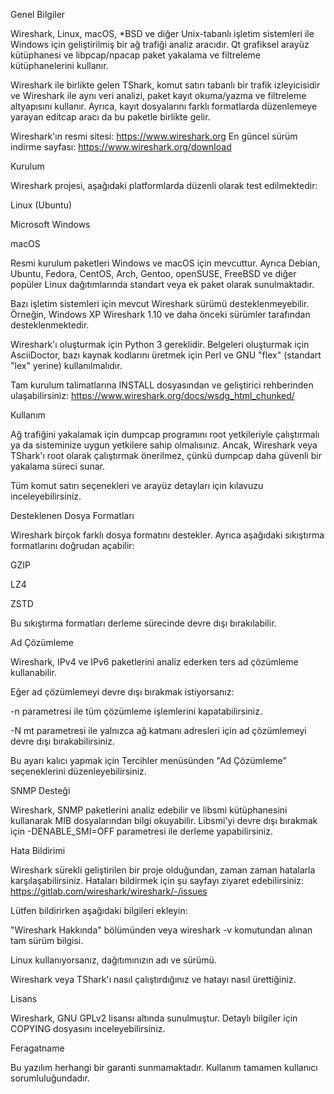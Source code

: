 Genel Bilgiler

Wireshark, Linux, macOS, *BSD ve diğer Unix-tabanlı işletim sistemleri ile Windows için geliştirilmiş bir ağ trafiği analiz aracıdır. Qt grafiksel arayüz kütüphanesi ve libpcap/npacap paket yakalama ve filtreleme kütüphanelerini kullanır.

Wireshark ile birlikte gelen TShark, komut satırı tabanlı bir trafik izleyicisidir ve Wireshark ile aynı veri analizi, paket kayıt okuma/yazma ve filtreleme altyapısını kullanır. Ayrıca, kayıt dosyalarını farklı formatlarda düzenlemeye yarayan editcap aracı da bu paketle birlikte gelir.

Wireshark'ın resmi sitesi: https://www.wireshark.org
En güncel sürüm indirme sayfası: https://www.wireshark.org/download

Kurulum

Wireshark projesi, aşağıdaki platformlarda düzenli olarak test edilmektedir:

Linux (Ubuntu)

Microsoft Windows

macOS

Resmi kurulum paketleri Windows ve macOS için mevcuttur. Ayrıca Debian, Ubuntu, Fedora, CentOS, Arch, Gentoo, openSUSE, FreeBSD ve diğer popüler Linux dağıtımlarında standart veya ek paket olarak sunulmaktadır.

Bazı işletim sistemleri için mevcut Wireshark sürümü desteklenmeyebilir. Örneğin, Windows XP Wireshark 1.10 ve daha önceki sürümler tarafından desteklenmektedir.

Wireshark'ı oluşturmak için Python 3 gereklidir. Belgeleri oluşturmak için AsciiDoctor, bazı kaynak kodlarını üretmek için Perl ve GNU "flex" (standart "lex" yerine) kullanılmalıdır.

Tam kurulum talimatlarına INSTALL dosyasından ve geliştirici rehberinden ulaşabilirsiniz: https://www.wireshark.org/docs/wsdg_html_chunked/

Kullanım

Ağ trafiğini yakalamak için dumpcap programını root yetkileriyle çalıştırmalı ya da sisteminize uygun yetkilere sahip olmalısınız. Ancak, Wireshark veya TShark'ı root olarak çalıştırmak önerilmez, çünkü dumpcap daha güvenli bir yakalama süreci sunar.

Tüm komut satırı seçenekleri ve arayüz detayları için kılavuzu inceleyebilirsiniz.

Desteklenen Dosya Formatları

Wireshark birçok farklı dosya formatını destekler. Ayrıca aşağıdaki sıkıştırma formatlarını doğrudan açabilir:

GZIP

LZ4

ZSTD

Bu sıkıştırma formatları derleme sürecinde devre dışı bırakılabilir.

Ad Çözümleme

Wireshark, IPv4 ve IPv6 paketlerini analiz ederken ters ad çözümleme kullanabilir.

Eğer ad çözümlemeyi devre dışı bırakmak istiyorsanız:

-n parametresi ile tüm çözümleme işlemlerini kapatabilirsiniz.

-N mt parametresi ile yalnızca ağ katmanı adresleri için ad çözümlemeyi devre dışı bırakabilirsiniz.

Bu ayarı kalıcı yapmak için Tercihler menüsünden "Ad Çözümleme" seçeneklerini düzenleyebilirsiniz.

SNMP Desteği

Wireshark, SNMP paketlerini analiz edebilir ve libsmi kütüphanesini kullanarak MIB dosyalarından bilgi okuyabilir. Libsmi'yi devre dışı bırakmak için -DENABLE_SMI=OFF parametresi ile derleme yapabilirsiniz.

Hata Bildirimi

Wireshark sürekli geliştirilen bir proje olduğundan, zaman zaman hatalarla karşılaşabilirsiniz. Hataları bildirmek için şu sayfayı ziyaret edebilirsiniz: https://gitlab.com/wireshark/wireshark/-/issues

Lütfen bildirirken aşağıdaki bilgileri ekleyin:

"Wireshark Hakkında" bölümünden veya wireshark -v komutundan alınan tam sürüm bilgisi.

Linux kullanıyorsanız, dağıtımınızın adı ve sürümü.

Wireshark veya TShark'ı nasıl çalıştırdığınız ve hatayı nasıl ürettiğiniz.

Lisans

Wireshark, GNU GPLv2 lisansı altında sunulmuştur. Detaylı bilgiler için COPYING dosyasını inceleyebilirsiniz.

Feragatname

Bu yazılım herhangi bir garanti sunmamaktadır. Kullanım tamamen kullanıcı sorumluluğundadır.
